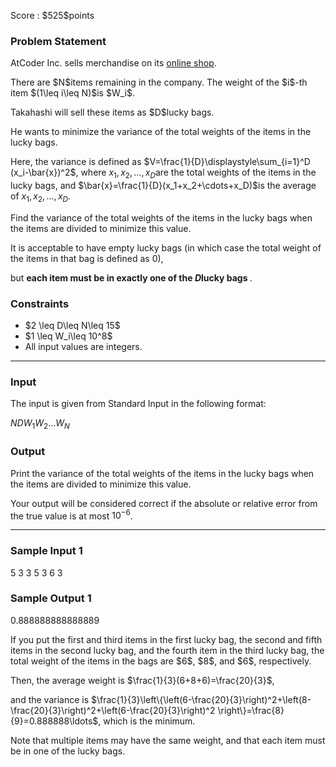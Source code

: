 
<div>

<span>

<span>

<p>
Score : $525$points
</p>

<div>

<section>

### **Problem Statement**

<p>
AtCoder Inc. sells merchandise on its <a href="https://suzuri.jp/AtCoder/home">online shop</a>.
</p>

<p>
There are $N$items remaining in the company.
The weight of the $i$-th item $(1\leq i\leq N)$is $W_i$.
</p>

<p>
Takahashi will sell these items as $D$lucky bags.

He wants to minimize the variance of the total weights of the items in the lucky bags.

Here, the variance is defined as $V=\frac{1}{D}\displaystyle\sum_{i=1}^D (x_i-\bar{x})^2$, where $x_1,x_2,\ldots,x_D$are the total weights of the items in the lucky bags, and $\bar{x}=\frac{1}{D}(x_1+x_2+\cdots+x_D)$is the average of $x_1,x_2,\ldots,x_D$.
</p>

<p>
Find the variance of the total weights of the items in the lucky bags when the items are divided to minimize this value.

It is acceptable to have empty lucky bags (in which case the total weight of the items in that bag is defined as $0$),

but 
<strong>
each item must be in exactly one of the $D$lucky bags
</strong>
.
</p>

</section>

</div>

<div>

<section>

### **Constraints**

<ul>

<li>
$2 \leq D\leq N\leq 15$
</li>

<li>
$1 \leq W_i\leq 10^8$
</li>

<li>
All input values are integers.
</li>

</ul>

</section>

</div>

---

<div>

<div>

<section>

### **Input**

<p>
The input is given from Standard Input in the following format:
</p>

<div>

$N$$D$$W_1$$W_2$$\ldots$$W_N$
</div>

</section>

</div>

<div>

<section>

### **Output**

<p>
Print the variance of the total weights of the items in the lucky bags when the items are divided to minimize this value.

Your output will be considered correct if the absolute or relative error from the true value is at most $10^{-6}$.
</p>

</section>

</div>

</div>

---

<div>

<section>

### **Sample Input 1**

<div>

5 3
3 5 3 6 3

</div>

</section>

</div>

<div>

<section>

### **Sample Output 1**

<div>

0.888888888888889

</div>

<p>
If you put the first and third items in the first lucky bag,
the second and fifth items in the second lucky bag,
and the fourth item in the third lucky bag,
the total weight of the items in the bags are $6$, $8$, and $6$, respectively.
</p>

<p>
Then, the average weight is $\frac{1}{3}(6+8+6)=\frac{20}{3}$,

and the variance is
$\frac{1}{3}\left\{\left(6-\frac{20}{3}\right)^2+\left(8-\frac{20}{3}\right)^2+\left(6-\frac{20}{3}\right)^2 \right\}=\frac{8}{9}=0.888888\ldots$,
which is the minimum.
</p>

<p>
Note that multiple items may have the same weight,
and that each item must be in one of the lucky bags.
</p>

</section>

</div>

</span>

</span>

</div>
